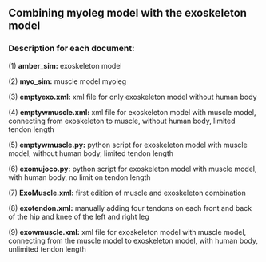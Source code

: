 ## Combining myoleg model with the exoskeleton model

### Description for each document:

(1) **amber_sim:** exoskeleton model

(2) **myo_sim:** muscle model myoleg

(3) **emptyexo.xml:** xml file for only exoskeleton model without human body

(4) **emptywmuscle.xml:** xml file for exoskeleton model with muscle model, connecting from exoskeleton to muscle, without human body, limited tendon length 

(5) **emptywmuscle.py:** python script for exoskeleton model with muscle model, without human body, limited tendon length

(6) **exomujoco.py:** python script for exoskeleton model with muscle model, with human body, no limit on tendon length

(7) **ExoMuscle.xml:** first edition of muscle and exoskeleton combination

(8) **exotendon.xml:** manually adding four tendons on each front and back of the hip and knee of the left and right leg

(9) **exowmuscle.xml:** xml file for exoskeleton model with muscle model, connecting from the muscle model to exoskeleton model, with human body, unlimited tendon length 
